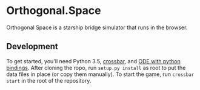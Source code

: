 # Orthogonal.Space #

Orthogonal Space is a starship bridge simulator that runs in the browser.

## Development ##
To get started, you'll need Python 3.5, [crossbar](https://crossbar.io), and [ODE with python bindings](https://aur.archlinux.org/packages/ode-python-bindings/). After cloning the ropo, run `setup.py install` as root to put the data files in place (or copy them manually). To start the game, run `crossbar start` in the root of the repository.
